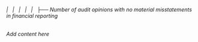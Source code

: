 ###### |   |   |   |   |   ├── Number of audit opinions with no material misstatements in financial reporting

*Add content here*